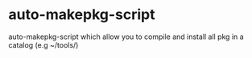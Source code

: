 # auto-makepkg-script
auto-makepkg-script which allow you to compile and install all pkg in a catalog (e.g ~/tools/)
